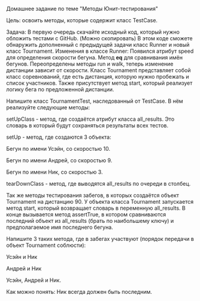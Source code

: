 Домашнее задание по теме "Методы Юнит-тестирования"

Цель: освоить методы, которые содержит класс TestCase.

Задача:
В первую очередь скачайте исходный код, который нужно обложить тестами с GitHub. (Можно скопировать)
В этом коде сможете обнаружить дополненный с предыдущей задачи класс Runner и новый класс Tournament.
Изменения в классе Runner:
Появился атрибут speed для определения скорости бегуна.
Метод __eq__ для сравнивания имён бегунов.
Переопределены методы run и walk, теперь изменение дистанции зависит от скорости.
Класс Tournament представляет собой класс соревнований, где есть дистанция, которую нужно пробежать и список участников. Также присутствует метод start, который реализует логику бега по предложенной дистанции.

Напишите класс TournamentTest, наследованный от TestCase. В нём реализуйте следующие методы:

setUpClass - метод, где создаётся атрибут класса all_results. Это словарь в который будут сохраняться результаты всех тестов.

setUp - метод, где создаются 3 объекта:

Бегун по имени Усэйн, со скоростью 10.

Бегун по имени Андрей, со скоростью 9.

Бегун по имени Ник, со скоростью 3.

tearDownClass - метод, где выводятся all_results по очереди в столбец.

Так же методы тестирования забегов, в которых создаётся объект Tournament на дистанцию 90. У объекта класса Tournament запускается метод start, который возвращает словарь в переменную all_results. В конце вызывается метод assertTrue, в котором сравниваются последний объект из all_results (брать по наибольшему ключу) и предполагаемое имя последнего бегуна.

Напишите 3 таких метода, где в забегах участвуют (порядок передачи в объект Tournament соблюсти):

Усэйн и Ник

Андрей и Ник

Усэйн, Андрей и Ник.

Как можно понять: Ник всегда должен быть последним.
